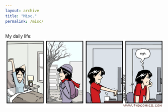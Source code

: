 ```yaml
---
layout: archive
title: "Misc."
permalink: /misc/
---
```


My daily life:
![Ready... Set](../images/ready_set.gif)
